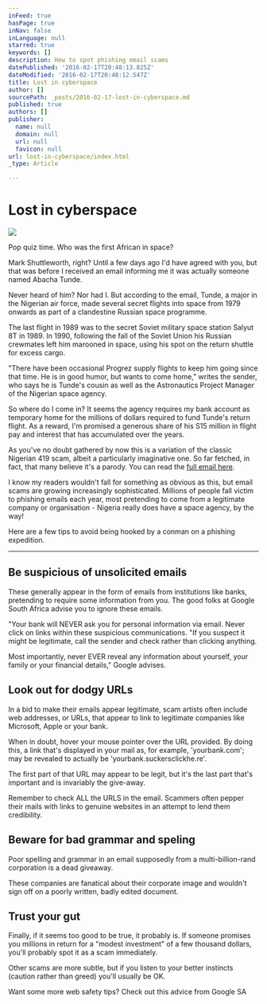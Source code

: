 ```yaml
---
inFeed: true
hasPage: true
inNav: false
inLanguage: null
starred: true
keywords: []
description: How to spot phishing email scams
datePublished: '2016-02-17T20:48:13.825Z'
dateModified: '2016-02-17T20:48:12.547Z'
title: Lost in cyberspace
author: []
sourcePath: _posts/2016-02-17-lost-in-cyberspace.md
published: true
authors: []
publisher:
  name: null
  domain: null
  url: null
  favicon: null
url: lost-in-cyberspace/index.html
_type: Article

---
```

# Lost in cyberspace
![](https://the-grid-user-content.s3-us-west-2.amazonaws.com/a66e69f2-ebee-45ea-a558-7db89776df1d.jpg)

Pop quiz time. Who was the first African in space?

Mark Shuttleworth, right? Until a few days ago I'd have agreed with you, but that was before I received an email informing me it was actually someone named Abacha Tunde.

Never heard of him? Nor had I. But according to the email, Tunde, a major in the Nigerian air force, made several secret flights into space from 1979 onwards as part of a clandestine Russian space programme.

The last flight in 1989 was to the secret Soviet military space station Salyut 8T in 1989\. In 1990, following the fall of the Soviet Union his Russian crewmates left him marooned in space, using his spot on the return shuttle for excess cargo.

"There have been occasional Progrez supply flights to keep him going since that time. He is in good humor, but wants to come home," writes the sender, who says he is Tunde's cousin as well as the Astronautics Project Manager of the Nigerian space agency.

So where do I come in? It seems the agency requires my bank account as temporary home for the millions of dollars required to fund Tunde's return flight. As a reward, I'm promised a generous share of his S15 million in flight pay and interest that has accumulated over the years.

As you've no doubt gathered by now this is a variation of the classic Nigerian 419 scam, albeit a particularly imaginative one. So far fetched, in fact, that many believe it's a parody. You can read the [full email here][0].

I know my readers wouldn't fall for something as obvious as this, but email scams are growing increasingly sophisticated. Millions of people fall victim to phishing emails each year, most pretending to come from a legitimate company or organisation - Nigeria really does have a space agency, by the way!

Here are a few tips to avoid being hooked by a conman on a phishing expedition.

****

## Be suspicious of unsolicited emails

These generally appear in the form of emails from institutions like banks, pretending to require some information from you. The good folks at Google South Africa advise you to ignore these emails.

"Your bank will NEVER ask you for personal information via email.
Never click on links within these suspicious communications. "If you suspect it might be legitimate, call the sender and check rather than clicking anything.

Most importantly, never EVER reveal any information about yourself, your family or your financial details," Google advises. 

## Look out for dodgy URLs

In a bid to make their emails appear legitimate, scam artists often include web addresses, or URLs, that appear to link to legitimate companies like Microsoft, Apple or your bank.

When in doubt, hover your mouse pointer over the URL provided. By doing this, a link that's displayed in your mail as, for example, 'yourbank.com'; may be revealed to actually be 'yourbank.suckersclickhe.re'.

The first part of that URL may appear to be legit, but it's the last part that's important and is invariably the give-away.

Remember to check ALL the URLS in the email.
Scammers often pepper their mails with links to genuine websites in an attempt to lend them credibility. 

## Beware for bad grammar and speling

Poor spelling and grammar in an email supposedly from a multi-billion-rand corporation is a dead giveaway.

These companies are fanatical about their corporate image and wouldn't sign off on a poorly written, badly edited document. 

## Trust your gut

Finally, if it seems too good to be true, it probably is. If someone promises you millions in return for a "modest investment" of a few thousand dollars, you'll probably spot it as a scam immediately.

Other scams are more subtle, but if you listen to your better instincts (caution rather than greed) you'll usually be OK.

Want some more web safety tips? Check out this advice from Google SA

[0]: http://boingboing.net/2016/02/12/nigerian-astronaut-lost-in-spa.html